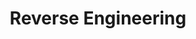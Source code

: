 ---
title: Reverse Engineering
description: Posts involving reverse engineering.
image:

# Badge style
style:
    background: "#2a9d8f"
    color: "#fff"
---